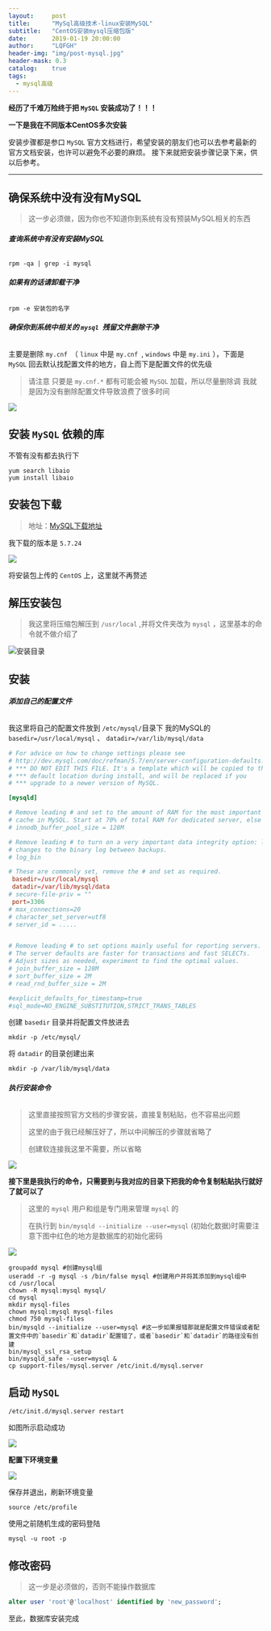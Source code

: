 ```yaml
---
layout:     post
title:      "MySql高级技术-linux安装MySQL"
subtitle:   "CentOS安装mysql压缩包版"
date:       2019-01-19 20:00:00
author:     "LQFGH"
header-img: "img/post-mysql.jpg"
header-mask: 0.3
catalog:    true
tags:
  - mysql高级
---
```


**经历了千难万险终于把 `MySQL` 安装成功了！！！**

**一下是我在不同版本CentOS多次安装**

安装步骤都是参口 `MySQL` 官方文档进行，希望安装的朋友们也可以去参考最新的官方文档安装，也许可以避免不必要的麻烦。
接下来就把安装步骤记录下来，供以后参考。
***



## 确保系统中没有没有MySQL


> 这一步必须做，因为你也不知道你到系统有没有预装MySQL相关的东西

###### **查询系统中有没有安装MySQL**
```shell
rpm -qa | grep -i mysql
```

###### **如果有的话请卸载干净**
```shell
rpm -e 安装包的名字
```

###### **确保你到系统中相关的 `mysql `残留文件删除干净**

主要是删除 `my.cnf `（ `linux` 中是 `my.cnf `, `windows` 中是 `my.ini` ），下面是 `MySQL` 回去默认找配置文件的地方，自上而下是配置文件的优先级

> 请注意 只要是 `my.cnf.*` 都有可能会被 `MySQL` 加载，所以尽量删除调
> 我就是因为没有删除配置文件导致浪费了很多时间

![](/img/in-post/mysql-install3.jpg)


## 安装 `MySQL` 依赖的库

不管有没有都去执行下
```shell
yum search libaio 
yum install libaio
```



## 安装包下载

> 地址：[MySQL下载地址](https://dev.mysql.com/downloads/mysql/5.6.html#downloads)

我下载的版本是 `5.7.24` 

![](/img/in-post/mysql-install.jpg)

将安装包上传的 `CentOS` 上，这里就不再赘述


## 解压安装包

> 我这里将压缩包解压到 `/usr/local` ,并将文件夹改为 `mysql` ，这里基本的命令就不做介绍了

![安装目录](/img/in-post/mysql-install1.jpg)


## 安装

###### **添加自己的配置文件**

我这里将自己的配置文件放到 `/etc/mysql/`目录下
我的MySQL的 `basedir=/usr/local/mysql` 、 `datadir=/var/lib/mysql/data`

``` cnf
# For advice on how to change settings please see
# http://dev.mysql.com/doc/refman/5.7/en/server-configuration-defaults.html
# *** DO NOT EDIT THIS FILE. It's a template which will be copied to the
# *** default location during install, and will be replaced if you
# *** upgrade to a newer version of MySQL.

[mysqld]

# Remove leading # and set to the amount of RAM for the most important data
# cache in MySQL. Start at 70% of total RAM for dedicated server, else 10%.
# innodb_buffer_pool_size = 128M

# Remove leading # to turn on a very important data integrity option: logging
# changes to the binary log between backups.
# log_bin

# These are commonly set, remove the # and set as required.
 basedir=/usr/local/mysql
 datadir=/var/lib/mysql/data
# secure-file-priv = ""
 port=3306
# max_connections=20
# character_set_server=utf8
# server_id = .....


# Remove leading # to set options mainly useful for reporting servers.
# The server defaults are faster for transactions and fast SELECTs.
# Adjust sizes as needed, experiment to find the optimal values.
# join_buffer_size = 128M
# sort_buffer_size = 2M
# read_rnd_buffer_size = 2M 

#explicit_defaults_for_timestamp=true
#sql_mode=NO_ENGINE_SUBSTITUTION,STRICT_TRANS_TABLES 
```

创建 `basedir` 目录并将配置文件放进去
```shell
mkdir -p /etc/mysql/
```

将 `datadir` 的目录创建出来
```shell
mkdir -p /var/lib/mysql/data
```


###### **执行安装命令**

> 这里直接按照官方文档的步骤安装，直接复制粘贴，也不容易出问题
>
> 这里的由于我已经解压好了，所以中间解压的步骤就省略了
> 
> 创建软连接我这里不需要，所以省略

![](/img/in-post/mysql-install2.jpg)

**接下里是我执行的命令，只需要到与我对应的目录下把我的命令复制粘贴执行就好了就可以了**

> 这里的 `mysql` 用户和组是专门用来管理 `mysql` 的
> 
>在执行到 `bin/mysqld --initialize --user=mysql` (初始化数据)时需要注意下图中红色的地方是数据库的初始化密码

![](/img/in-post/mysql-install5.jpg)

```shell
groupadd mysql #创建mysql组
useradd -r -g mysql -s /bin/false mysql #创建用户并将其添加到mysql组中
cd /usr/local
chown -R mysql:mysql mysql/
cd mysql
mkdir mysql-files
chown mysql:mysql mysql-files
chmod 750 mysql-files
bin/mysqld --initialize --user=mysql #这一步如果报错那就是配置文件错误或者配置文件中的`basedir`和`datadir`配置错了，或者`basedir`和`datadir`的路径没有创建
bin/mysql_ssl_rsa_setup
bin/mysqld_safe --user=mysql &
cp support-files/mysql.server /etc/init.d/mysql.server 

```



## 启动 `MySQL` 


```shell
/etc/init.d/mysql.server restart
```

如图所示启动成功

![](/img/in-post/mysql-intall7.jpg)

**配置下环境变量**

![](/img/in-post/mysql-install6.jpg)

保存并退出，刷新环境变量
```shell
source /etc/profile
```

使用之前随机生成的密码登陆
```shell
mysql -u root -p 
```

## 修改密码

> 这一步是必须做的，否则不能操作数据库

```sql
alter user 'root'@'localhost' identified by 'new_password';
```

至此，数据库安装完成